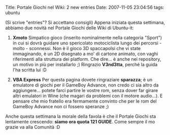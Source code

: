 Title: Portale Giochi nel Wiki: 2 new entries
Date:  2007-11-05 23:04:56
tags: ubuntu

(Si scrive "entries"? Si accettano consigli) Appena iniziata questa settimana, abbiamo due novità nel Portale Giochi delle
Wiki di Ubuntu-it:

 1. **Xmoto** Simpatico gioco (inserito nominalmente nella
categoria "Sport") in cui si dovrà guidare uno spericolato motociclista lungo
dei percorsi - molto - sconnessi. Non è il gioco 3D spaccapolsi che vi state
immaginando, è un 2D disegnato a mo' di cartone animato, con vaghi riferimenti
alla struttura dei platform. Che dire... è anche nei repository, un motivo in
più per installarlo ;) Ringrazio **V3nd3tta**, perché la guida l'ha
scritta lui :D

 2. **VBA Express** Per questa pagina dovete ringraziare
**sparazza**; è un emulatore di giochi per il GameBoy Advance, non credo ci
sia altro da aggiungere... potete farci partire le vostre rom, senza dover far
girare altri emulatori in Wine (che magari da problemi con il motore
audio...). E pensare che mio fratello era fermamente convinto che per le rom
del GameBoy Advance non ci fossero speranze ;)


Anche questa settimana la
morale della favola è che il Portale Giochi sta lentamente crescendo: **siamo
ora quota 121 GUIDE**. Come sempre il mo grazie va alla Comunità :D
